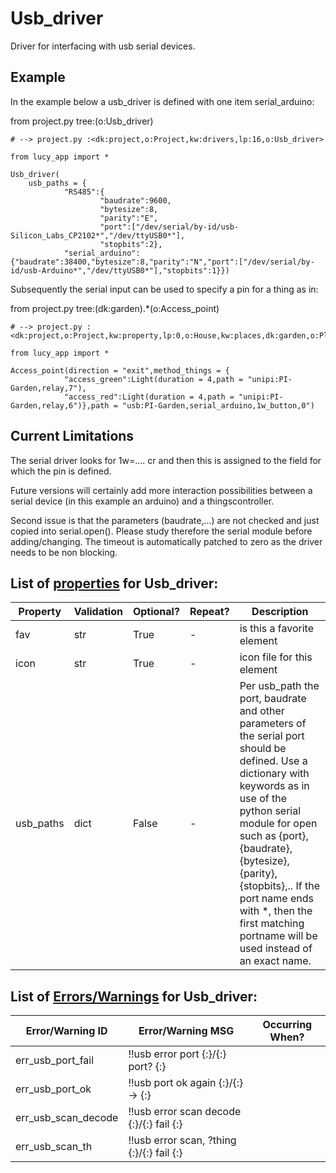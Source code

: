 <!--s_name-->
# Usb_driver

<!--e_name-->

<!--s_role-->
<!--e_role-->

<!--s_descr-->
Driver for interfacing with usb serial devices.

<!--e_descr-->

## Example

In the example below a usb_driver is defined with one item serial_arduino:

<!--s_insert_{"tree":"(o:Usb_driver)"}-->

from project.py tree:(o:Usb_driver)
```python3
# --> project.py :<dk:project,o:Project,kw:drivers,lp:16,o:Usb_driver>

from lucy_app import *

Usb_driver(
    usb_paths = {
            "RS485":{
                    "baudrate":9600,
                    "bytesize":8,
                    "parity":"E",
                    "port":["/dev/serial/by-id/usb-Silicon_Labs_CP2102*","/dev/ttyUSB0*"],
                    "stopbits":2},
            "serial_arduino":{"baudrate":38400,"bytesize":8,"parity":"N","port":["/dev/serial/by-id/usb-Arduino*","/dev/ttyUSB0*"],"stopbits":1}})

```

<!--e_insert-->

Subsequently the serial input can be used to specify a pin for a thing as in:

<!--s_insert_{"tree":"(dk:garden).*(o:Access_point)"}-->

from project.py tree:(dk:garden).*(o:Access_point)
```python3
# --> project.py :<dk:project,o:Project,kw:property,lp:0,o:House,kw:places,dk:garden,o:Place,kw:contents,lp:2,o:Access_ways,kw:items,dk:iButton_out_garden,o:Access_point>

from lucy_app import *

Access_point(direction = "exit",method_things = {
            "access_green":Light(duration = 4,path = "unipi:PI-Garden,relay,7"),
            "access_red":Light(duration = 4,path = "unipi:PI-Garden,relay,6")},path = "usb:PI-Garden,serial_arduino,1w_button,0")

```

<!--e_insert-->

## Current Limitations

The serial driver looks for 1w=.... cr and then this is assigned to the field for which the pin is defined.

Future versions will certainly add more interaction possibilities between a serial device (in this example an arduino) and a thingscontroller.

Second issue is that the parameters (baudrate,...) are not checked and just copied into serial.open().  Please study therefore the serial module before adding/changing.
The timeout is automatically patched to zero as the driver needs to be non blocking.
 
<!--s_tbl-->
## List of [properties](Properties.md) for __Usb_driver__:

  | Property | Validation | Optional? | Repeat? | Description |
  | --- | --- | --- | --- | --- |
  | fav | str | True | - | is this a favorite element | 
  | icon | str | True | - | icon file for this element | 
  | usb_paths | dict | False | - | Per usb_path the port, baudrate and other parameters of the serial port should be defined. Use a dictionary with keywords as in use of the python serial module for open such as {port}, {baudrate}, {bytesize}, {parity}, {stopbits},.. If the port name ends with *, then the first matching portname will be used instead of an exact name. | 

## List of [Errors/Warnings](Error_Warn.md) for  __Usb_driver__:

  | Error/Warning ID | Error/Warning MSG | Occurring When? |
  | --- | --- | --- | 
  | err_usb_port_fail | !!usb error port {:}/{:} port? {:} |  
  | err_usb_port_ok | !!usb port ok again {:}/{:} -> {:} |  
  | err_usb_scan_decode | !!usb error scan decode {:}/{:} fail {:} |  
  | err_usb_scan_th | !!usb error scan, ?thing {:}/{:} fail {:} |  
<!--e_tbl-->

